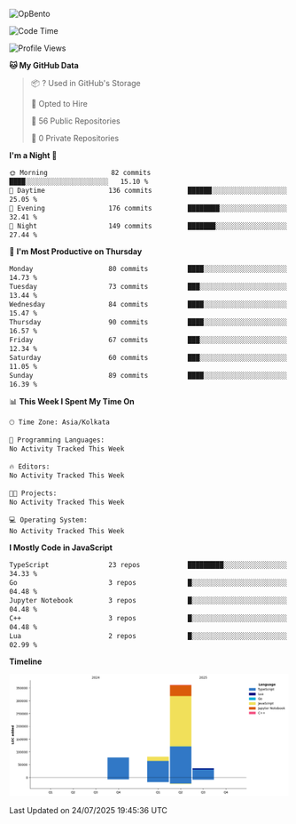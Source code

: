 ![OpBento](https://firebasestorage.googleapis.com/v0/b/smartkaksha-fe32c.appspot.com/o/opbento%2Fparthkapoor-dev3db8f.png?alt=media)

<!--START_SECTION:waka-->
![Code Time](http://img.shields.io/badge/Code%20Time-0%20secs-blue)

![Profile Views](http://img.shields.io/badge/Profile%20Views-13-blue)

**🐱 My GitHub Data** 

> 📦 ? Used in GitHub's Storage 
 > 
> 💼 Opted to Hire
 > 
> 📜 56 Public Repositories 
 > 
> 🔑 0 Private Repositories 
 > 
**I'm a Night 🦉** 

```text
🌞 Morning                82 commits          ████░░░░░░░░░░░░░░░░░░░░░   15.10 % 
🌆 Daytime                136 commits         ██████░░░░░░░░░░░░░░░░░░░   25.05 % 
🌃 Evening                176 commits         ████████░░░░░░░░░░░░░░░░░   32.41 % 
🌙 Night                  149 commits         ███████░░░░░░░░░░░░░░░░░░   27.44 % 
```
📅 **I'm Most Productive on Thursday** 

```text
Monday                   80 commits          ████░░░░░░░░░░░░░░░░░░░░░   14.73 % 
Tuesday                  73 commits          ███░░░░░░░░░░░░░░░░░░░░░░   13.44 % 
Wednesday                84 commits          ████░░░░░░░░░░░░░░░░░░░░░   15.47 % 
Thursday                 90 commits          ████░░░░░░░░░░░░░░░░░░░░░   16.57 % 
Friday                   67 commits          ███░░░░░░░░░░░░░░░░░░░░░░   12.34 % 
Saturday                 60 commits          ███░░░░░░░░░░░░░░░░░░░░░░   11.05 % 
Sunday                   89 commits          ████░░░░░░░░░░░░░░░░░░░░░   16.39 % 
```


📊 **This Week I Spent My Time On** 

```text
🕑︎ Time Zone: Asia/Kolkata

💬 Programming Languages: 
No Activity Tracked This Week

🔥 Editors: 
No Activity Tracked This Week

🐱‍💻 Projects: 
No Activity Tracked This Week

💻 Operating System: 
No Activity Tracked This Week
```

**I Mostly Code in JavaScript** 

```text
TypeScript               23 repos            █████████░░░░░░░░░░░░░░░░   34.33 % 
Go                       3 repos             █░░░░░░░░░░░░░░░░░░░░░░░░   04.48 % 
Jupyter Notebook         3 repos             █░░░░░░░░░░░░░░░░░░░░░░░░   04.48 % 
C++                      3 repos             █░░░░░░░░░░░░░░░░░░░░░░░░   04.48 % 
Lua                      2 repos             █░░░░░░░░░░░░░░░░░░░░░░░░   02.99 % 
```



**Timeline**

![Lines of Code chart](https://raw.githubusercontent.com/ParthKapoor-dev/ParthKapoor-dev/main/assets/bar_graph.png)


 Last Updated on 24/07/2025 19:45:36 UTC
<!--END_SECTION:waka-->
